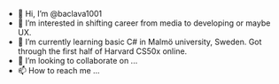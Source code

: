 - 👋 Hi, I’m @baclava1001
- 👀 I’m interested in shifting career from media to developing or maybe UX.
- 🌱 I’m currently learning basic C# in Malmö university, Sweden.
      Got through the first half of Harvard CS50x online.
- 💞️ I’m looking to collaborate on ...
- 📫 How to reach me ...

<!---
baclava1001/baclava1001 is a ✨ special ✨ repository because its `README.md` (this file) appears on your GitHub profile.
You can click the Preview link to take a look at your changes.
--->
